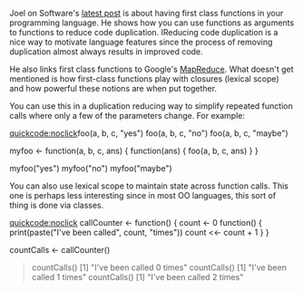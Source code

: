 Joel on Software's <a href="http://www.joelonsoftware.com/items/2006/08/01.html" title="Joel on Software">latest post</a> is about having first class functions in your programming language.  He shows how you can use functions as arguments to functions to reduce code duplication.  IReducing code duplication is a nice way to motivate language features since the process of removing duplication almost always results in improved code.  

He also links first class functions to Google's <a href="http://labs.google.com/papers/mapreduce.html">MapReduce</a>.  What doesn't get mentioned is how first-class functions play with closures (lexical scope) and how powerful these notions are when put together.

You can use this in a duplication reducing way to simplify repeated function calls where only a few of the parameters change.  For example:

<quickcode:noclick>foo(a, b, c, "yes")
foo(a, b, c, "no")
foo(a, b, c, "maybe")

myfoo <- function(a, b, c, ans) {
    function(ans) {
        foo(a, b, c, ans)
    }
}

myfoo("yes")
myfoo("no")
myfoo("maybe")</quickcode>

You can also use lexical scope to maintain state across function calls.  This one is perhaps less interesting since in most OO languages, this sort of thing is done via classes.

<quickcode:noclick>
callCounter <- function() {
    count <- 0
    function() {
        print(paste("I've been called", count, "times"))
        count <<- count + 1
    }
}


countCalls <- callCounter()
> countCalls()
[1] "I've been called 0 times"
> countCalls()
[1] "I've been called 1 times"
> countCalls()
[1] "I've been called 2 times"
> 
</quickcode>
